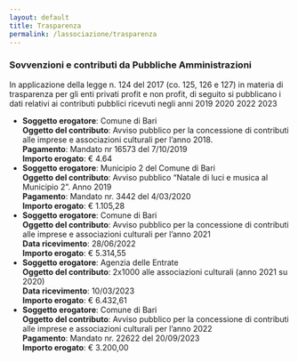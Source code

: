 ```yaml
---
layout: default
title: Trasparenza
permalink: /lassociazione/trasparenza
---
```


### Sovvenzioni e contributi da Pubbliche Amministrazioni

In applicazione della legge n. 124 del 2017 (co. 125, 126 e 127) in materia di trasparenza per gli enti privati profit e non profit, di seguito si pubblicano i dati relativi ai contributi pubblici ricevuti negli anni 2019 2020 2022 2023

- **Soggetto erogatore**: Comune di Bari<br>
  **Oggetto del contributo**: Avviso pubblico per la concessione di contributi alle imprese e associazioni culturali per l’anno 2018.<br>
  **Pagamento**: Mandato nr 16573 del 7/10/2019<br>
  **Importo erogato**: € 4.64
- **Soggetto erogatore**: Municipio 2 del Comune di Bari<br>
  **Oggetto del contributo**: Avviso pubblico “Natale di luci e musica al Municipio 2”. Anno 2019<br>
  **Pagamento**: Mandato nr. 3442 del 4/03/2020<br>
  **Importo erogato**: € 1.105,28
- **Soggetto erogatore**: Comune di Bari<br>
  **Oggetto del contributo**: Avviso pubblico per la concessione di contributi alle imprese e associazioni culturali per l’anno 2021<br>
  **Data ricevimento**: 28/06/2022<br>
  **Importo erogato**: € 5.314,55
- **Soggetto erogatore**: Agenzia delle Entrate<br>
  **Oggetto del contributo**: 2x1000 alle associazioni culturali (anno 2021 su 2020)<br>
  **Data ricevimento**: 10/03/2023<br>
  **Importo erogato**: € 6.432,61
- **Soggetto erogatore**: Comune di Bari<br>
  **Oggetto del contributo**: Avviso pubblico per la concessione di contributi alle imprese e associazioni culturali per l’anno 2022<br>
  **Pagamento**: Mandato nr. 22622 del 20/09/2023<br>
  **Importo erogato**: € 3.200,00
